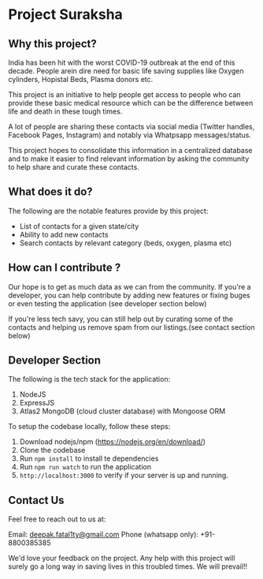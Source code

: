 # Project Suraksha

## Why this project?
India has been hit with the worst COVID-19 outbreak at the end of this decade. People arein dire need for basic life saving supplies like Oxygen cylinders, Hopistal Beds, Plasma donors etc.

This project is an initiative to help people get access to people who can provide these basic medical resource which can be the difference between life and death in these tough times.

A lot of people are sharing these contacts via social media (Twitter handles, Facebook Pages, Instagram) and notably via Whatpsapp messages/status.

This project hopes to consolidate this information in a centralized database and to make it easier to find relevant information by asking the community to help share and curate these contacts.

## What does it do?

The following are the notable features provide by this project:
* List of contacts for a given state/city
* Ability to add new contacts
* Search contacts by relevant category (beds, oxygen, plasma etc)

## How can I contribute ?

Our hope is to get as much data as we can from the community.
If you're a developer, you can help contribute by adding new features or fixing buges or even testing the application (see developer section below)

If you're less tech savy, you can still help out by curating some of the contacts and helping us remove spam from our listings.(see contact section below)

## Developer Section

The following is the tech stack for the application:

1. NodeJS
2. ExpressJS
3. Atlas2 MongoDB (cloud cluster database) with Mongoose ORM

To setup the codebase locally, follow these steps:

1. Download nodejs/npm (https://nodejs.org/en/download/)
2. Clone the codebase
3. Run `npm install` to install te dependencies
4. Run `npm run watch` to run the application
5. `http://localhost:3000` to verify if your server is up and running.

## Contact Us

Feel free to reach out to us at:

Email: deepak.fatal1ty@gmail.com
Phone (whatsapp only): +91-8800385385

We'd love your feedback on the project. Any help with this project will surely go a long way in saving lives in this troubled times. We will prevail!! 
